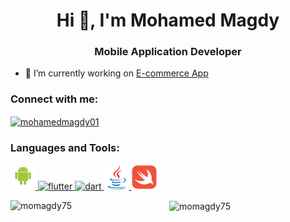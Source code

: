 <h1 align="center">Hi 👋, I'm Mohamed Magdy</h1>
<h3 align="center">Mobile Application Developer</h3>

- 🔭 I’m currently working on [E-commerce App](https://github.com/amrs12145/E-commerce)

<h3 align="left">Connect with me:</h3>
<p align="left">
<a href="https://linkedin.com/in/mohamedmagdy01" target="blank"><img align="center" src="https://raw.githubusercontent.com/rahuldkjain/github-profile-readme-generator/master/src/images/icons/Social/linked-in-alt.svg" alt="mohamedmagdy01" height="30" width="40" /></a>
</p>

<h3 align="left">Languages and Tools:</h3>
<p align="left"> <a href="https://developer.android.com" target="_blank" rel="noreferrer"> <img src="https://raw.githubusercontent.com/devicons/devicon/master/icons/android/android-original-wordmark.svg" alt="android" width="40" height="40"/> </a> 
  <a href="https://flutter.dev" target="_blank" rel="noreferrer"> <img src="https://www.vectorlogo.zone/logos/flutterio/flutterio-icon.svg" alt="flutter" width="40" height="40"/> </a> 
   <a href="https://dart.dev" target="_blank" rel="noreferrer"> <img src="https://www.vectorlogo.zone/logos/dartlang/dartlang-icon.svg" alt="dart" width="40" height="40"/> </a><a href="https://www.java.com" target="_blank" rel="noreferrer"> <img src="https://raw.githubusercontent.com/devicons/devicon/master/icons/java/java-original.svg" alt="java" width="40" height="40"/> </a> <a href="https://developer.apple.com/swift/" target="_blank" rel="noreferrer"> <img src="https://raw.githubusercontent.com/devicons/devicon/master/icons/swift/swift-original.svg" alt="swift" width="40" height="40"/> </a> </p>

<p><img align="left" src="https://github-readme-stats.vercel.app/api/top-langs?username=momagdy75&show_icons=true&locale=en&layout=compact" alt="momagdy75" /></p>

<p align="center">&nbsp;<img align="center" src="https://github-readme-stats.vercel.app/api?username=momagdy75&show_icons=true&locale=en" alt="momagdy75" /></p>

